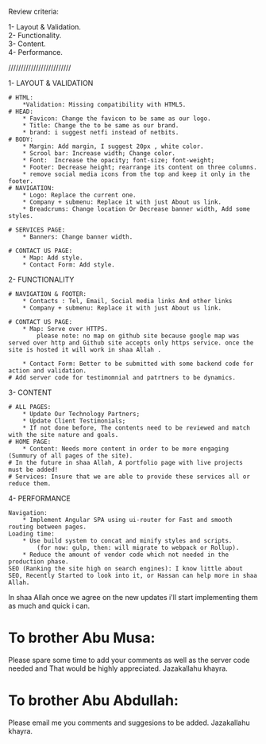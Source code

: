 Review criteria:
  
1- Layout & Validation.  
2- Functionality.  
3- Content.  
4- Performance.  

/////////////////////////

1- LAYOUT & VALIDATION

	# HTML: 
		*Validation: Missing compatibility with HTML5.
	# HEAD: 
		* Favicon: Change the favicon to be same as our logo.
		* Title: Change the to be same as our brand.
		* brand: i suggest netfi instead of netbits.
	# BODY: 
		* Margin: Add margin, I suggest 20px , white color.
		* Scrool bar: Increase width; Change color.
		* Font:  Increase the opacity; font-size; font-weight;
		* Footer: Decrease height; rearrange its content on three columns.
		* remove social media icons from the top and keep it only in the footer.
	# NAVIGATION:
		* Logo: Replace the current one.
		* Company + submenu: Replace it with just About us link.
		* Breadcrums: Change location Or Decrease banner width, Add some styles.
		
	# SERVICES PAGE:
		* Banners: Change banner width.
		
	# CONTACT US PAGE:
		* Map: Add style.
		* Contact Form: Add style.
		

2- FUNCTIONALITY

	# NAVIGATION & FOOTER:
		* Contacts : Tel, Email, Social media links And other links
		* Company + submenu: Replace it with just About us link.
	
	# CONTACT US PAGE:
		* Map: Serve over HTTPS.
			please note: no map on github site because google map was served over http and Github site accepts only https service. once the site is hosted it will work in shaa Allah .

		* Contact Form: Better to be submitted with some backend code for action and validation.
	# Add server code for testimomnial and patrtners to be dynamics.	

3- CONTENT

	# ALL PAGES: 
		* Update Our Technology Partners; 
		* Update Client Testimonials;
		* If not done before, The contents need to be reviewed and match with the site nature and goals.
	# HOME PAGE:
		* Content: Needs more content in order to be more engaging (Summury of all pages of the site).
	# In the future in shaa Allah, A portfolio page with live projects must be added!
	# Services: Insure that we are able to provide these services all or reduce them.

4- PERFORMANCE
	
	Navigation: 
		* Implement Angular SPA using ui-router for Fast and smooth routing between pages.
	Loading time: 
		* Use build system to concat and minify styles and scripts.
			(for now: gulp, then: will migrate to webpack or Rollup).
		* Reduce the amount of vendor code which not needed in the production phase.
	SEO (Ranking the site high on search engines): I know little about SEO, Recently Started to look into it, or Hassan can help more in shaa Allah.
In shaa Allah once we agree on the new updates i'll start implementing them as much and quick i can.

# To brother Abu Musa: 
 Please spare some time to add your comments as well as the server code needed and That would be highly appreciated.
Jazakallahu khayra.

# To brother Abu Abdullah:
 Please email me you comments and suggesions to be added.
 Jazakallahu khayra.
